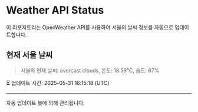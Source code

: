 
# Weather API Status

이 리포지토리는 OpenWeather API를 사용하여 서울의 날씨 정보를 자동으로 업데이트합니다.

## 현재 서울 날씨
> 서울의 현재 날씨: overcast clouds, 온도: 18.59°C, 습도: 67%

⏳ 업데이트 시간: 2025-05-31 16:15:18 (UTC)

---
자동 업데이트 봇에 의해 관리됩니다.
